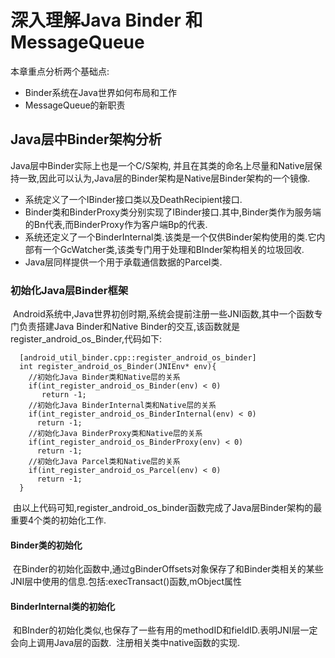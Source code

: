 # 深入理解Java Binder 和 MessageQueue

本章重点分析两个基础点:  
- Binder系统在Java世界如何布局和工作  
- MessageQueue的新职责  

## Java层中Binder架构分析
  Java层中Binder实际上也是一个C/S架构, 并且在其类的命名上尽量和Native层保持一致,因此可以认为,Java层的Binder架构是Native层Binder架构的一个镜像.
- 系统定义了一个IBinder接口类以及DeathRecipient接口.
- Binder类和BinderProxy类分别实现了IBinder接口.其中,Binder类作为服务端的Bn代表,而BinderProxy作为客户端Bp的代表.
- 系统还定义了一个BinderInternal类.该类是一个仅供Binder架构使用的类.它内部有一个GcWatcher类,该类专门用于处理和BInder架构相关的垃圾回收.
- Java层同样提供一个用于承载通信数据的Parcel类.

### 初始化Java层Binder框架
  Android系统中,Java世界初创时期,系统会提前注册一些JNI函数,其中一个函数专门负责搭建Java Binder和Native Binder的交互,该函数就是register_android_os_Binder,代码如下:
```
  [android_util_binder.cpp::register_android_os_binder]
  int register_android_os_Binder(JNIEnv* env){
    //初始化Java Binder类和Native层的关系
    if(int_register_android_os_Binder(env) < 0)
       return -1;
    //初始化Java BinderInternal类和Native层的关系  
    if(int_register_android_os_BinderInternal(env) < 0)
      return -1;
    //初始化Java BinderProxy类和Native层的关系
    if(int_register_android_os_BinderProxy(env) < 0)
      return -1;
    //初始化Java Parcel类和Native层的关系
    if(int_register_android_os_Parcel(env) < 0)
      return -1;
  }
```
  由以上代码可知,register_android_os_binder函数完成了Java层Binder架构的最重要4个类的初始化工作.
#### Binder类的初始化
  在Binder的初始化函数中,通过gBinderOffsets对象保存了和Binder类相关的某些JNI层中使用的信息.包括:execTransact()函数,mObject属性
#### BinderInternal类的初始化
  和BInder的初始化类似,也保存了一些有用的methodID和fieldID.表明JNI层一定会向上调用Java层的函数.
  注册相关类中native函数的实现.
